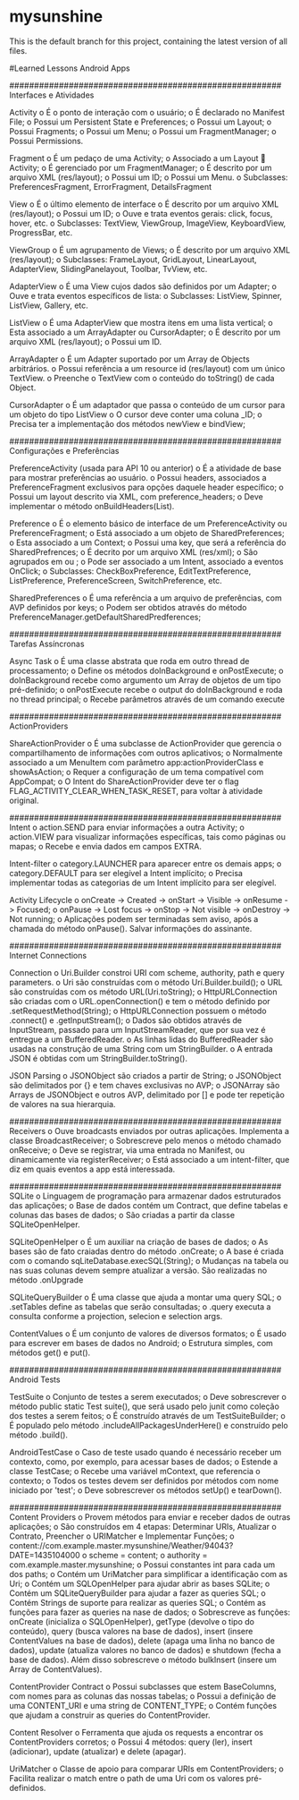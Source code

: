 # mysunshine
This is the default branch for this project, containing the latest version of all files.

#Learned Lessons
Android Apps

#######################################################
Interfaces e Atividades

Activity
o	É o ponto de interação com o usuário;
o	É declarado no Manifest File;
o	Possui um Persistent State e Preferences;
o	Possui um Layout;
o	Possui Fragments;
o	Possui um Menu;
o	Possui um FragmentManager;
o	Possui Permissions.

Fragment
o	É um pedaço de uma Activity;
o	Associado a um Layout  Activity;
o	É gerenciado por um FragmentManager;
o	É descrito por um arquivo XML (res/layout);
o	Possui um ID;
o	Possui um Menu.
o	Subclasses: PreferencesFragment, ErrorFragment, DetailsFragment

View
o	É o último elemento de interface 
o	É descrito por um arquivo XML (res/layout);
o	Possui um ID;
o	Ouve e trata eventos gerais: click, focus, hover, etc.
o	Subclasses: TextView, ViewGroup, ImageView, KeyboardView, ProgressBar, etc.

ViewGroup
o	É um agrupamento de Views;
o	É descrito por um arquivo XML (res/layout);
o	Subclasses: FrameLayout, GridLayout, LinearLayout, AdapterView, SlidingPanelayout, Toolbar, TvView, etc.

AdapterView
o	É uma View cujos dados são definidos por um Adapter;
o	Ouve e trata eventos específicos de lista: 
o	Subclasses: ListView, Spinner, ListView, Gallery, etc.

ListView
o	É uma AdapterView que mostra itens em uma lista vertical;
o	Esta associado a um ArrayAdapter ou CursorAdapter;
o	É descrito por um arquivo XML (res/layout);
o	Possui um ID.

ArrayAdapter
o	É um Adapter suportado por um Array de Objects arbitrários.
o	Possui referência a um resource id (res/layout) com um único TextView.
o	Preenche o TextView com o conteúdo do toString() de cada Object.

CursorAdapter
o É um adaptador que passa o conteúdo de um cursor para um objeto do tipo ListView
o O cursor deve conter uma coluna _ID;
o Precisa ter a implementação dos métodos newView e bindView;

#######################################################
Configurações e Preferências

PreferenceActivity (usada para API 10 ou anterior)
o	É a atividade de base para mostrar preferências ao usuário.
o	Possui headers, associados a PreferenceFragment exclusivos para opções daquele header específico;
o	Possui um layout descrito via XML, com preference_headers;
o	Deve implementar o método onBuildHeaders(List).

Preference
o	É o elemento básico de interface de um PreferenceActivity ou PreferenceFragment;
o	Está associado a um objeto de SharedPreferences;
o	Esta associado a um Context;
o	Possui uma key, que será a referência do SharedPrefrences;
o	É decrito por um arquivo XML (res/xml);
o São agrupados em <PreferenceCategory> ou <PreferenceScreen>;
o Pode ser associado a um Intent, associado a eventos OnClick;
o	Subclasses: CheckBoxPreference, EditTextPreference, ListPreference, PreferenceScreen, SwitchPreference, etc.

SharedPreferences
o É uma referência a um arquivo de preferências, com AVP definidos por keys;
o Podem ser obtidos através do método PreferenceManager.getDefaultSharedPredferences;

#######################################################
Tarefas Assíncronas

Async Task
o É uma classe abstrata que roda em outro thread de processamento;
o Define os métodos doInBackground e onPostExecute;
o doInBackground recebe como argumento um Array de objetos de um tipo pré-definido;
o onPostExecute recebe o output do doInBackground e roda no thread principal;
o Recebe parâmetros através de um comando execute

#######################################################
ActionProviders

ShareActionProvider
o É uma subclasse de ActionProvider que gerencia o compartilhamento de informações com outros aplicativos;
o Normalmente associado a um MenuItem com parâmetro app:actionProviderClass e showAsAction;
o Requer a configuração de um tema compatível com AppCompat;
o O Intent do ShareActionProvider deve ter o flag FLAG_ACTIVITY_CLEAR_WHEN_TASK_RESET, para voltar à atividade original.

#######################################################
Intent
o action.SEND para enviar informações a outra Activity;
o action.VIEW para visualizar informações específicas, tais como páginas ou mapas;
o Recebe e envia dados em campos EXTRA.

Intent-filter
o category.LAUNCHER para aparecer entre os demais apps;
o category.DEFAULT para ser elegível a Intent implícito;
o Precisa implementar todas as categorias de um Intent implícito para ser elegível.

Activity Lifecycle
o onCreate -> Created -> onStart -> Visible -> onResume -> Focused;
o onPause -> Lost focus -> onStop -> Not visible -> onDestroy -> Not running;
o Aplicações podem ser terminadas sem aviso, após a chamada do método onPause(). Salvar informações do assinante.

#######################################################
Internet Connections

Connection
o Uri.Builder constroi URI com scheme, authority, path e query parameters.
o Uri são construídas com o método Urí.Builder.build();
o URL são construídas com os método URL(Uri.toString);
o HttpURLConnection são criadas com o URL.openConnection() e tem o método definido por .setRequestMethod(String);
o HttpURLConnection possuem o método .connect() e .getInputStream();
o Dados são obtidos através de InputStream, passado para um InputStreamReader, que por sua vez é entregue a um BufferedReader.
o As linhas lidas do BufferedReader são usadas na construção de uma String com um StringBuilder.
o A entrada JSON é obtidas com um StringBuilder.toString().

JSON Parsing
o JSONObject são criados a partir de String;
o JSONObject são delimitados por {} e tem chaves exclusivas no AVP;
o JSONArray são Arrays de JSONObject e outros AVP, delimitado por [] e pode ter repetição de valores na sua hierarquia.

#######################################################
Receivers
o Ouve broadcasts enviados por outras aplicações. Implementa a classe BroadcastReceiver;
o Sobrescreve pelo menos o método chamado onReceive;
o Deve se registrar, via uma entrada no Manifest, ou dinamicamente via registerReceiver;
o Está associado a um intent-filter, que diz em quais eventos a app está interessada.

#######################################################
SQLite
o Linguagem de programação para armazenar dados estruturados das aplicações;
o Base de dados contém um Contract, que define tabelas e colunas das bases de dados;
o São criadas a partir da classe SQLiteOpenHelper.

SQLiteOpenHelper
o É um auxiliar na criação de bases de dados;
o As bases são de fato craiadas dentro do método .onCreate;
o A base é criada com o comando sqLiteDatabase.execSQL(String);
o Mudanças na tabela ou nas suas colunas devem sempre atualizar a versão. São realizadas no método .onUpgrade

SQLiteQueryBuilder
o É uma classe que ajuda a montar uma query SQL;
o .setTables define as tabelas que serão consultadas;
o .query executa a consulta conforme a projection, selecion e selection args.

ContentValues
o É um conjunto de valores de diversos formatos;
o É usado para escrever em bases de dados no Android;
o Estrutura simples, com métodos get() e put().

#######################################################
Android Tests

TestSuite
o Conjunto de testes a serem executados;
o Deve sobrescrever o método public static Test suite(), que será usado pelo junit como coleção dos testes a serem feitos;
o É construído através de um TestSuiteBuilder;
o É populado pelo método .includeAllPackagesUnderHere() e construído pelo método .build().

AndroidTestCase
o Caso de teste usado quando é necessário receber um contexto, como, por exemplo, para acessar bases de dados;
o Estende a classe TestCase;
o Recebe uma variável mContext, que referencia o contexto;
o Todos os testes devem ser definidos por métodos com nome iniciado por 'test';
o Deve sobrescrever os métodos setUp() e tearDown().

#######################################################
Content Providers
o Provem métodos para enviar e receber dados de outras aplicações;
o São construídos em 4 etapas: Determinar URIs, Atualizar o Contrato, Preencher o URIMatcher e Implementar Funções;
o content://com.example.master.mysunshine/Weather/94043?DATE=1435104000
o scheme = content;
o authority = com.example.master.mysunshine;
o Possui constantes int para cada um dos paths;
o Contém um UriMatcher para simplificar a identificação com as Uri;
o Contém um SQLOpenHelper para ajudar abrir as bases SQLite;
o Contém um SQLiteQueryBuilder para ajudar a fazer as queries SQL;
o Contém Strings de suporte para realizar as queries SQL;
o Contém as funções para fazer as queries na nase de dados;
o Sobrescreve as funções: onCreate (inicializa o SQLOpenHelper), getType (devolve o tipo do conteúdo), query (busca valores na base de dados), insert (insere ContentValues na base de dados), delete (apaga uma linha no banco de dados), update (atualiza valores no banco de dados) e shutdown (fecha a base de dados). Além disso sobrescreve o método bulkInsert (insere um Array de ContentValues).

ContentProvider Contract
o Possui subclasses que estem BaseColumns, com nomes para as colunas das nossas tabelas;
o Possui a definição de uma CONTENT_URI e uma string de CONTENT_TYPE;
o Contém funções que ajudam a construir as queries do ContentProvider.

Content Resolver
o Ferramenta que ajuda os requests a encontrar os ContentProviders corretos;
o Possui 4 métodos: query (ler), insert (adicionar), update (atualizar) e delete (apagar).

UriMatcher
o Classe de apoio para comparar URIs em ContentProviders;
o Facilita realizar o match entre o path de uma Uri com os valores pré-definidos.
